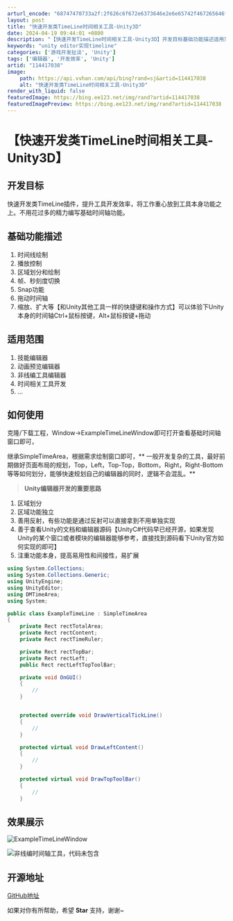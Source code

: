 ```yaml
---
arturl_encode: "68747470733a2f:2f626c6f672e6373646e2e6e65742f467265646f6d79616e2f:61727469636c652f64657461696c732f313134343137303338"
layout: post
title: "快速开发类TimeLine时间相关工具-Unity3D"
date: 2024-04-19 09:44:01 +0800
description: "【快速开发TimeLine时间相关工具-Unity3D】开发目标基础功能描述适用范围如何使用效果展示"
keywords: "unity editor实现timeline"
categories: ['游戏开发扯淡', 'Unity']
tags: ['编辑器', '开发效率', 'Unity']
artid: "114417038"
image:
    path: https://api.vvhan.com/api/bing?rand=sj&artid=114417038
    alt: "快速开发类TimeLine时间相关工具-Unity3D"
render_with_liquid: false
featuredImage: https://bing.ee123.net/img/rand?artid=114417038
featuredImagePreview: https://bing.ee123.net/img/rand?artid=114417038
---
```


# 【快速开发类TimeLine时间相关工具-Unity3D】

## 开发目标

快速开发类TimeLine插件，提升工具开发效率，将工作重心放到工具本身功能之上。不用花过多的精力编写基础时间轴功能。

## 基础功能描述

1. 时间线绘制
2. 播放控制
3. 区域划分和绘制
4. 帧、秒刻度切换
5. Snap功能
6. 拖动时间轴
7. 缩放、扩大等【和Unity其他工具一样的快捷键和操作方式】可以体验下Unity本身的时间轴Ctrl+鼠标按键，Alt+鼠标按键+拖动

## 适用范围

1. 技能编辑器
2. 动画预览编辑器
3. 非线编工具编辑器
4. 时间相关工具开发
5. …

## 如何使用

克隆/下载工程，Window->ExampleTimeLineWindow即可打开查看基础时间轴窗口即可，
  
继承SimpleTimeArea，根据需求绘制窗口即可，\*\* 一般开发复杂的工具，最好前期做好页面布局的规划，Top，Left，Top-Top，Bottom，Right，Right-Bottom等等如何划分，能够快速规划自己的编辑器的同时，逻辑不会混乱。\*\*

> **Unity编辑器开发的重要思路**

1. 区域划分
2. 区域功能独立
3. 善用反射，有些功能是通过反射可以直接拿到不用单独实现
4. 善于查看Unity的文档和编辑器源码【UnityC#代码早已经开源，如果发现Unity的某个窗口或者模块的编辑器能够参考，直接找到源码看下Unity官方如何实现的即可】
5. 注重功能本身，提高易用性和间接性，易扩展

```csharp
using System.Collections;
using System.Collections.Generic;
using UnityEngine;
using UnityEditor;
using DMTimeArea;
using System;

public class ExampleTimeLine : SimpleTimeArea
{
    private Rect rectTotalArea;
    private Rect rectContent;
    private Rect rectTimeRuler;

    private Rect rectTopBar;
    private Rect rectLeft;
    public Rect rectLeftTopToolBar;

    private void OnGUI()
    {
    	// 
    }


    protected override void DrawVerticalTickLine()
    {
    	// 
    }

    protected virtual void DrawLeftContent()
    {
    	//
    }

    protected virtual void DrawTopToolBar()
    {
    	//
    }

```

## 效果展示

![ExampleTimeLineWindow](https://i-blog.csdnimg.cn/blog_migrate/ed9293ff76dd249b3e0acec98550fa3b.png)

![非线编时间轴工具，代码未包含](https://i-blog.csdnimg.cn/blog_migrate/1da87271b6ba441e1da77fb50fbb3223.png)

## 开源地址

[GitHub地址](https://github.com/tinyantstudio/SimpleTimeLineWindow)
  
如果对你有所帮助，希望
**Star**
支持，谢谢~